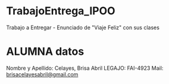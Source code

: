 # TrabajoEntrega_IPOO
 Trabajo a Entregar - Enunciado de "Viaje Feliz" con sus clases
 # ALUMNA datos
 Nombre y Apellido: Celayes, Brisa Abril
 LEGAJO: FAI-4923
 Mail: brisacelayesabril@gmail.com
